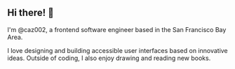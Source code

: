 ## Hi there! 👋

I'm @caz002, a frontend software engineer based in the San Francisco Bay Area.

I love designing and building accessible user interfaces based on innovative ideas. Outside of coding, I also enjoy drawing and reading new books.

